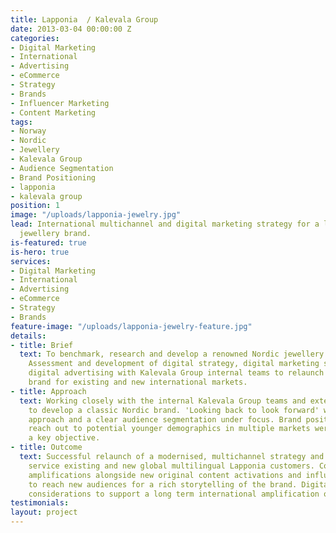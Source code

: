 ```yaml
---
title: Lapponia  / Kalevala Group
date: 2013-03-04 00:00:00 Z
categories:
- Digital Marketing
- International
- Advertising
- eCommerce
- Strategy
- Brands
- Influencer Marketing
- Content Marketing
tags:
- Norway
- Nordic
- Jewellery
- Kalevala Group
- Audience Segmentation
- Brand Positioning
- lapponia
- kalevala group
position: 1
image: "/uploads/lapponia-jewelry.jpg"
lead: International multichannel and digital marketing strategy for a leading Nordic
  jewellery brand.
is-featured: true
is-hero: true
services:
- Digital Marketing
- International
- Advertising
- eCommerce
- Strategy
- Brands
feature-image: "/uploads/lapponia-jewelry-feature.jpg"
details:
- title: Brief
  text: To benchmark, research and develop a renowned Nordic jewellery brand Lapponia.
    Assessment and development of digital strategy, digital marketing strategy and
    digital advertising with Kalevala Group internal teams to relaunch this classic
    brand for existing and new international markets.
- title: Approach
  text: Working closely with the internal Kalevala Group teams and external PR agencies
    to develop a classic Nordic brand. 'Looking back to look forward' with an integrated
    approach and a clear audience segmentation under focus. Brand positioning and
    reach out to potential younger demographics in multiple markets were set out as
    a key objective.
- title: Outcome
  text: Successful relaunch of a modernised, multichannel strategy and platform to
    service existing and new global multilingual Lapponia customers. Considering PR
    amplifications alongside new original content activations and influencer marketing
    to reach new audiences for a rich storytelling of the brand. Digital advertising
    considerations to support a long term international amplification of content marketing.
testimonials: 
layout: project
---
```


